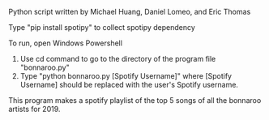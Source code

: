 Python script written by Michael Huang, Daniel Lomeo, and Eric Thomas

Type "pip install spotipy" to collect spotipy dependency

To run, open Windows Powershell
1. Use cd command to go to the directory of the program file "bonnaroo.py"
2. Type "python bonnaroo.py [Spotify Username]" where [Spotify Username] should be replaced with the user's Spotify username.

This program makes a spotify playlist of the top 5 songs of all the bonnaroo artists for 2019.

